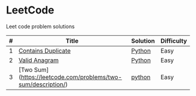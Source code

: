 # LeetCode
Leet code problem solutions 

|#|Title|Solution|Difficulty|
|---|---|---|---|
|1|[Contains Duplicate](https://leetcode.com/problems/contains-duplicate/description/)|[Python](https://github.com/disha9896/LeetCode/blob/main/contains_duplicate.py)|Easy|
|2|[Valid Anagram](https://leetcode.com/problems/valid-anagram/description/)|[Python](https://github.com/disha9896/LeetCode/blob/main/valid_anagram.py)|Easy|
|3|[Two Sum] (https://leetcode.com/problems/two-sum/description/)|[python](https://github.com/disha9896/LeetCode/blob/main/twoSum.py)|Easy|
